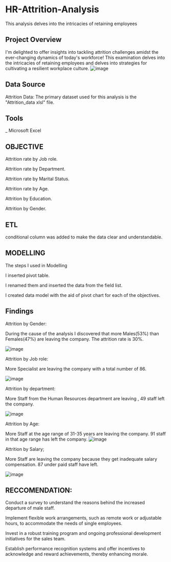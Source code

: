# HR-Attrition-Analysis
 This analysis delves into the intricacies of retaining employees 

 ## Project Overview

 I'm delighted to offer insights into tackling attrition challenges amidst the ever-changing dynamics of today's workforce! This examination delves into the intricacies of retaining employees and delves into strategies for cultivating a resilient workplace culture.
 ![image](https://github.com/ojememary/HR-Attrition-Analysis/assets/155962114/ed5e207c-52b7-40df-80e1-c2e63b134f86)


 ## Data Source

 Attrition Data: The primary dataset used for this analysis is the "Attrition_data xlsl" file.

 ## Tools

_ Microsoft Excel


## OBJECTIVE

Attrition rate by Job role.

Attrition rate by Department.

Attrition rate by Marital Status.

Attrition rate by Age.

Attrition by Education.

Attrition by Gender.

## ETL

conditional column was added to make the data clear and understandable.

## MODELLING

The steps I used in Modelling

I inserted pivot table.

I renamed them and inserted the data from the field list.

I created data model with the aid of pivot chart for each of the objectives.

## Findings

Attrition by Gender:

During the cause of the analysis I discovered that more Males(53%) than Females(47%) are leaving the company. The attrition rate is 30%.

![image](https://github.com/ojememary/HR-Attrition-Analysis/assets/155962114/f985c251-bde7-4188-8888-21090f42a7f0)

 Attrition by Job role:
 
More Specialist are leaving the company with a total number of 86.

![image](https://github.com/ojememary/HR-Attrition-Analysis/assets/155962114/fed9cf61-011c-44a2-9ced-82f60b94262b)

 Attrition by department:
 
More Staff from the Human Resources  department are leaving , 49 staff left the company.

![image](https://github.com/ojememary/HR-Attrition-Analysis/assets/155962114/fc631946-07c2-4bf6-adf3-2e3d9573a65b)

 Attrition by Age:
 
More Staff at the age range of 31-35 years are leaving the company.
91 staff in that age range has left the company.
![image](https://github.com/ojememary/HR-Attrition-Analysis/assets/155962114/a4538920-943e-47dd-87f3-e1a328a63536)

 Attrition by Salary;
 
More Staff are leaving the company because they get inadequate salary compensation. 87 under paid staff have left.

![image](https://github.com/ojememary/HR-Attrition-Analysis/assets/155962114/a9762046-9e2f-4407-bd65-c1f73854a131)


## RECCOMENDATION:

Conduct a survey to understand the reasons behind the increased departure of male staff.

Implement flexible work arrangements, such as remote work or adjustable hours, to accommodate the needs of single employees.

Invest in a robust training program and ongoing professional development initiatives for the sales team.

Establish performance recognition systems and offer incentives to acknowledge and reward achievements, thereby enhancing morale.






